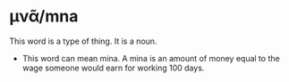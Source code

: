 # μνᾶ/mna
This word is a type of thing. It is a noun.

* This word can mean mina. A mina is an amount of money equal to the wage someone would earn for working 100 days.
